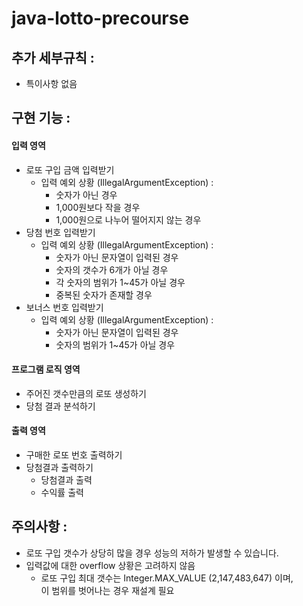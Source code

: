 # java-lotto-precourse

## 추가 세부규칙 :
- 특이사항 없음

## 구현 기능 :
#### 입력 영역
   - 로또 구입 금액 입력받기
      - 입력 예외 상황 (IllegalArgumentException) :
         - 숫자가 아닌 경우
         - 1,000원보다 작을 경우
         - 1,000원으로 나누어 떨어지지 않는 경우
   - 당첨 번호 입력받기
      - 입력 예외 상황 (IllegalArgumentException) :
         - 숫자가 아닌 문자열이 입력된 경우
         - 숫자의 갯수가 6개가 아닐 경우
         - 각 숫자의 범위가 1~45가 아닐 경우
         - 중복된 숫자가 존재할 경우
   - 보너스 번호 입력받기
      - 입력 예외 상황 (IllegalArgumentException) :
         - 숫자가 아닌 문자열이 입력된 경우
         - 숫자의 범위가 1~45가 아닐 경우
      
#### 프로그램 로직 영역
   - 주어진 갯수만큼의 로또 생성하기
   - 당첨 결과 분석하기
   
#### 출력 영역
   - 구매한 로또 번호 출력하기
   - 당첨결과 출력하기
      - 당첨결과 출력
      - 수익률 출력

## 주의사항 :
- 로또 구입 갯수가 상당히 많을 경우 성능의 저하가 발생할 수 있습니다.
- 입력값에 대한 overflow 상황은 고려하지 않음
    - 로또 구입 최대 갯수는 Integer.MAX_VALUE (2,147,483,647) 이며,    
        이 범위를 벗어나는 경우 재설계 필요
